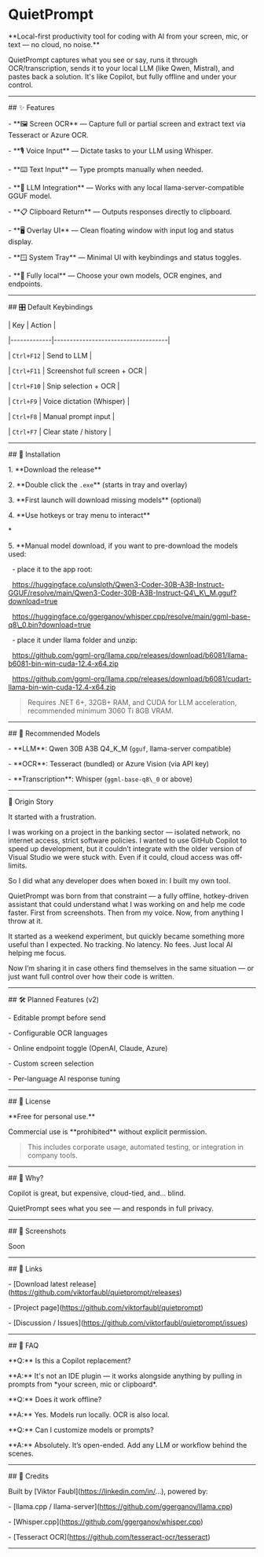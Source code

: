 # QuietPrompt



\*\*Local-first productivity tool for coding with AI from your screen, mic, or text — no cloud, no noise.\*\*



QuietPrompt captures what you see or say, runs it through OCR/transcription, sends it to your local LLM (like Qwen, Mistral), and pastes back a solution. It's like Copilot, but fully offline and under your control.



---



\## ✨ Features



\- \*\*🖼️ Screen OCR\*\* — Capture full or partial screen and extract text via Tesseract or Azure OCR.

\- \*\*🎙️ Voice Input\*\* — Dictate tasks to your LLM using Whisper.

\- \*\*⌨️ Text Input\*\* — Type prompts manually when needed.

\- \*\*🧠 LLM Integration\*\* — Works with any local llama-server-compatible GGUF model.

\- \*\*📋 Clipboard Return\*\* — Outputs responses directly to clipboard.

\- \*\*🖥️ Overlay UI\*\* — Clean floating window with input log and status display.

\- \*\*🪟 System Tray\*\* — Minimal UI with keybindings and status toggles.

\- \*\*🔐 Fully local\*\* — Choose your own models, OCR engines, and endpoints.



---



\## 🎛️ Default Keybindings



| Key         | Action                             |

|-------------|------------------------------------|

| `Ctrl+F12`  | Send to LLM                        |

| `Ctrl+F11`  | Screenshot full screen + OCR       |

| `Ctrl+F10`  | Snip selection + OCR               |

| `Ctrl+F9`   | Voice dictation (Whisper)          |

| `Ctrl+F8`   | Manual prompt input                |

| `Ctrl+F7`   | Clear state / history              |



---



\## 🚀 Installation



1\. \*\*Download the release\*\*

2\. \*\*Double click the `.exe`\*\* (starts in tray and overlay)

3\. \*\*First launch will download missing models\*\* (optional)

4\. \*\*Use hotkeys or tray menu to interact\*\*

\*

5\. \*\*Manual model download, if you want to pre-download the models used:

&nbsp;   - place it to the app root:

&nbsp;	https://huggingface.co/unsloth/Qwen3-Coder-30B-A3B-Instruct-GGUF/resolve/main/Qwen3-Coder-30B-A3B-Instruct-Q4\_K\_M.gguf?download=true

&nbsp;	https://huggingface.co/ggerganov/whisper.cpp/resolve/main/ggml-base-q8\_0.bin?download=true

&nbsp;   - place it under llama folder and unzip:

&nbsp;	https://github.com/ggml-org/llama.cpp/releases/download/b6081/llama-b6081-bin-win-cuda-12.4-x64.zip

&nbsp;	https://github.com/ggml-org/llama.cpp/releases/download/b6081/cudart-llama-bin-win-cuda-12.4-x64.zip



> Requires .NET 6+, 32GB+ RAM, and CUDA for LLM acceleration, recommended minimum 3060 Ti 8GB VRAM.



---



\## 🧠 Recommended Models



\- \*\*LLM\*\*: Qwen 30B A3B Q4\_K\_M (`gguf`, llama-server compatible)

\- \*\*OCR\*\*: Tesseract (bundled) or Azure Vision (via API key)

\- \*\*Transcription\*\*: Whisper (`ggml-base-q8\_0` or above)



---



🧭 Origin Story



It started with a frustration.



I was working on a project in the banking sector — isolated network, no internet access, strict software policies. I wanted to use GitHub Copilot to speed up development, but it couldn’t integrate with the older version of Visual Studio we were stuck with. Even if it could, cloud access was off-limits.



So I did what any developer does when boxed in: I built my own tool.



QuietPrompt was born from that constraint — a fully offline, hotkey-driven assistant that could understand what I was working on and help me code faster. First from screenshots. Then from my voice. Now, from anything I throw at it.



It started as a weekend experiment, but quickly became something more useful than I expected. No tracking. No latency. No fees. Just local AI helping me focus.



Now I’m sharing it in case others find themselves in the same situation — or just want full control over how their code is written.



---



\## 🛠️ Planned Features (v2)



\- Editable prompt before send

\- Configurable OCR languages

\- Online endpoint toggle (OpenAI, Claude, Azure)

\- Custom screen selection

\- Per-language AI response tuning



---



\## 📄 License



\*\*Free for personal use.\*\*

Commercial use is \*\*prohibited\*\* without explicit permission.



> This includes corporate usage, automated testing, or integration in company tools.



---



\## 🤖 Why?



Copilot is great, but expensive, cloud-tied, and... blind.  

QuietPrompt sees what you see — and responds in full privacy.



---



\## 📸 Screenshots



Soon



---



\## 🔗 Links



\- \[Download latest release](https://github.com/viktorfaubl/quietprompt/releases)

\- \[Project page](https://github.com/viktorfaubl/quietprompt)

\- \[Discussion / Issues](https://github.com/viktorfaubl/quietprompt/issues)



---



\## 🙋 FAQ



\*\*Q:\*\* Is this a Copilot replacement?  

\*\*A:\*\* It's not an IDE plugin — it works alongside anything by pulling in prompts from \*your screen, mic or clipboard\*.



\*\*Q:\*\* Does it work offline?  

\*\*A:\*\* Yes. Models run locally. OCR is also local.



\*\*Q:\*\* Can I customize models or prompts?  

\*\*A:\*\* Absolutely. It’s open-ended. Add any LLM or workflow behind the scenes.



---



\## 👏 Credits



Built by \[Viktor Faubl](https://linkedin.com/in/...), powered by:



\- \[llama.cpp / llama-server](https://github.com/ggerganov/llama.cpp)

\- \[Whisper.cpp](https://github.com/ggerganov/whisper.cpp)

\- \[Tesseract OCR](https://github.com/tesseract-ocr/tesseract)



---



